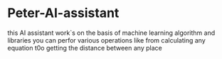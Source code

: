 # Peter-AI-assistant 
this AI assistant work`s on the basis of machine learning algorithm and libraries 
you can perfor  various operations like from calculating any equation t0o getting the distance between any place 
